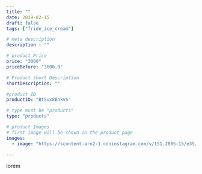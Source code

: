 ```yaml
---
title: ""
date: 2019-02-15
draft: false
tags: ["fride_ice_cream"]

# meta description
description : ""

# product Price
price: "3000"
priceBefore: "3600.0"

# Product Short Description
shortDescription: ""

#product ID
productID: "Bt5ux8BnkvS"

# type must be "products"
type: "products"

# product Images
# first image will be shown in the product page
images:
  - image: "https://scontent-arn2-1.cdninstagram.com/v/t51.2885-15/e35/51813520_171908703780246_4818143411728080819_n.jpg?se=7&tp=1&_nc_ht=scontent-arn2-1.cdninstagram.com&_nc_cat=106&_nc_ohc=_Dlu0da49RMAX8UFLW0&ccb=7-4&oh=6c9ada37e7a3f30ac2bd8f1e2dfc0f0c&oe=6084EA9E&ig_cache_key=MTk3OTgxOTI1MzA1MTU3NTI1MA%3D%3D.2-ccb7-4"

---
```

lorem
